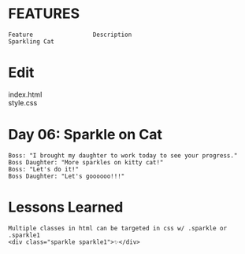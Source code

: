 # FEATURES
```
Feature	                Description
Sparkling Cat           
```

# Edit
index.html<br>
style.css

# Day 06: Sparkle on Cat
```
Boss: "I brought my daughter to work today to see your progress."
Boss Daughter: "More sparkles on kitty cat!"
Boss: "Let's do it!"
Boss Daughter: "Let's goooooo!!!"
```

# Lessons Learned
```
Multiple classes in html can be targeted in css w/ .sparkle or .sparkle1
<div class="sparkle sparkle1">✨</div>
```